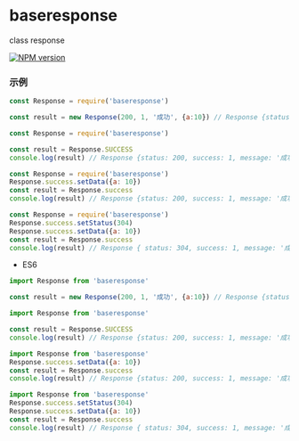 # baseresponse
class response

[![NPM version][npm-image]][npm-url]

### 示例

```javascript
const Response = require('baseresponse')

const result = new Response(200, 1, '成功', {a:10}) // Response {status: 200, success: 1, message: '成功', data: {a:10} }
```

```javascript
const Response = require('baseresponse')

const result = Response.SUCCESS
console.log(result) // Response {status: 200, success: 1, message: '成功', data: {} }
```

```javascript
const Response = require('baseresponse')
Response.success.setData({a: 10})
const result = Response.success
console.log(result) // Response {status: 200, success: 1, message: '成功', data: { a: 10 } }
```

```javascript
const Response = require('baseresponse')
Response.success.setStatus(304)
Response.success.setData({a: 10})
const result = Response.success
console.log(result) // Response { status: 304, success: 1, message: '成功', data: { a: 10 } }
```

* ES6
```javascript
import Response from 'baseresponse'

const result = new Response(200, 1, '成功', {a:10}) // Response {status: 200, success: 1, message: '成功', data: {a:10} }
```

```javascript
import Response from 'baseresponse'

const result = Response.SUCCESS
console.log(result) // Response {status: 200, success: 1, message: '成功', data: {} }
```

```javascript
import Response from 'baseresponse'
Response.success.setData({a: 10})
const result = Response.success
console.log(result) // Response {status: 200, success: 1, message: '成功', data: { a: 10 } }
```

```javascript
import Response from 'baseresponse'
Response.success.setStatus(304)
Response.success.setData({a: 10})
const result = Response.success
console.log(result) // Response { status: 304, success: 1, message: '成功', data: { a: 10 } }
```

[npm-image]: https://img.shields.io/npm/v/baseresponse.svg?style=flat-square
[npm-url]: https://www.npmjs.com/package/baseresponse
